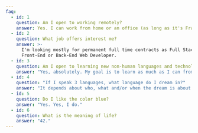 ```yaml
---
faq:
  - id: 1
    question: Am I open to working remotely?
    answer: Yes. I can work from home or an office (as long as it's France).
  - id: 2
    question: What job offers interest me?
    answer: >-
      I'm looking mostly for permanent full time contracts as Full Stack,
      Front-End or Back-End Web Developer.
  - id: 3
    question: Am I open to learning new non-human languages and technologies?
    answer: "Yes, absolutely. My goal is to learn as much as I can from this industry."
  - id: 4
    question: "If I speak 3 languages, what language do I dream in?"
    answer: "It depends about who, what and/or when the dream is about."
  - id: 5
    question: Do I like the color blue?
    answer: "Yes. Yes, I do."
  - id: 6
    question: What is the meaning of life?
    answer: "42."
---
```

